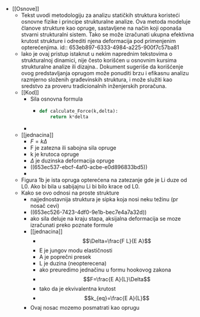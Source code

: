 - [[Osnove]]
	- Tekst uvodi metodologiju za analizu statičkih struktura koristeći osnovne fizike i principe strukturalne analize. Ova metoda modeluje članove strukture kao opruge, sastavljene na način koji oponaša stvarni strukturalni sistem. Tako se može izračunati ukupna efektivna krutost strukture i odrediti njena deformacija pod primenjenim opterećenjima. 
	  id:: 653eb897-6333-4984-a225-900f7c57ba81
	- Iako je ovaj pristup istaknut u nekim naprednim tekstovima o strukturalnoj dinamici, nije često korišćen u osnovnim kursima strukturalne analize ili dizajna.. Dokument sugeriše da korišćenje ovog predstavljanja oprugom može ponuditi brzu i efikasnu analizu razmjerno složenih građevinskih struktura, i može služiti kao sredstvo za proveru tradicionalnih inženjerskih proračuna.
	- [[Kod]]
		- Sila osnovna formula
			- ```python
			  def calculate_Force(k,delta):
			      return k*delta
			  ```
		-
	- [[jednacina]]
		- $F=k\Delta$
		- F je zatezna ili sabojna sila opruge
		- k je krutoca opruge
		- $\Delta$ je duzinska deformacija opruge
		- ((653ec537-ebcf-4af0-acbe-e0d896833bd5))
		-
	- Figura 1b je ista opruga opterećena na zatezanje gde je Li duze od L0. Ako bi bila u sabijajnu Li bi bilo krace od L0.
	- Kako se ovo odnosi na proste strukture
		- najjednostavnija struktura je sipka koja nosi neku težinu (pr nosač cevi)
		- ((653ec526-7423-4df0-9e1b-bec7e4a7a32d))
		- ako sila deluje na kraju stapa, aksijalna deformacija se moze izračunati preko poznate formule
		- [[jednacina]]
			- $$\Delta=\frac{F L}{E A}$$
			- E je jungov modu elastičnosti
			- A je poprečni presek
			- L je duzina (neopterecena)
			- ako preuredimo jednačinu u formu hookovog zakona
			- $$F=\frac{E A}{L}\Delta$$
			- tako da je ekvivalentna krutost
			- $$k_{eq}=\frac{E A}{L}$$
		- Ovaj nosac mozemo posmatrati kao oprugu